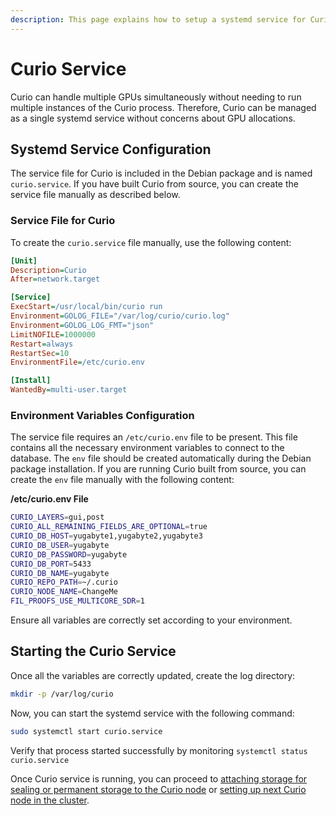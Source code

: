 ```yaml
---
description: This page explains how to setup a systemd service for Curio
---
```


# Curio Service

Curio can handle multiple GPUs simultaneously without needing to run multiple instances of the Curio process. Therefore, Curio can be managed as a single systemd service without concerns about GPU allocations.

## Systemd Service Configuration

The service file for Curio is included in the Debian package and is named `curio.service`. If you have built Curio from source, you can create the service file manually as described below.

### **Service File for Curio**

To create the `curio.service` file manually, use the following content:

```ini
[Unit]
Description=Curio
After=network.target

[Service]
ExecStart=/usr/local/bin/curio run
Environment=GOLOG_FILE="/var/log/curio/curio.log"
Environment=GOLOG_LOG_FMT="json"
LimitNOFILE=1000000
Restart=always
RestartSec=10
EnvironmentFile=/etc/curio.env

[Install]
WantedBy=multi-user.target
```

### Environment Variables Configuration

The service file requires an `/etc/curio.env` file to be present. This file contains all the necessary environment variables to connect to the database. The `env` file should be created automatically during the Debian package installation. If you are running Curio built from source, you can create the `env` file manually with the following content:

**/etc/curio.env File**

```sh
CURIO_LAYERS=gui,post
CURIO_ALL_REMAINING_FIELDS_ARE_OPTIONAL=true
CURIO_DB_HOST=yugabyte1,yugabyte2,yugabyte3
CURIO_DB_USER=yugabyte
CURIO_DB_PASSWORD=yugabyte
CURIO_DB_PORT=5433
CURIO_DB_NAME=yugabyte
CURIO_REPO_PATH=~/.curio
CURIO_NODE_NAME=ChangeMe
FIL_PROOFS_USE_MULTICORE_SDR=1
```

Ensure all variables are correctly set according to your environment.

## Starting the Curio Service

Once all the variables are correctly updated, create the log directory:

```sh
mkdir -p /var/log/curio
```

Now, you can start the systemd service with the following command:

```sh
sudo systemctl start curio.service
```

Verify that process started successfully by monitoring `systemctl status curio.service`

Once Curio service is running, you can proceed to [attaching storage for sealing or permanent storage to the Curio node](storage-configuration.md) or [setting up next Curio node in the cluster](scaling-curio-cluster.md).
